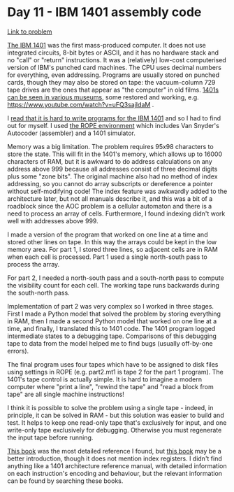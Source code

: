 
# Day 11 - IBM 1401 assembly code

[Link to problem](https://adventofcode.com/2020/day/11)

[The IBM 1401](http://ibm-1401.info/) was the first mass-produced 
computer. It does not use integrated circuits, 8-bit bytes or ASCII,
and it has no hardware stack and no "call" or "return" instructions.
It was a (relatively) low-cost computerised version of IBM's punched
card machines. The CPU uses decimal numbers for everything, even
addressing. Programs are usually stored on punched cards, though
they may also be stored on tape: the vacuum-column 729 tape drives are
the ones that appear as "the computer" in old films.
[1401s can be seen in various museums](http://ibm-1401.info/WorldInventoryIBM1401.html), some restored and working, e.g.
https://www.youtube.com/watch?v=uFQ3sajIdaM .

I
[read that it is hard to write programs for the IBM 1401](https://www.curiousmarc.com/computing/ibm-1401-mainframe/ibm-1401-programming)
and so I had to find out for myself. I used 
[the ROPE environment](https://github.com/jpf/ROPE/commit/5a6aa381c19bf49cf61d44d93862db593e994a07)
which includes Van Snyder's Autocoder (assembler) and a 1401 simulator.

Memory was a big limitation. The problem requires 95x98 characters
to store the state. This will fit in the 1401's memory, which
allows up to 16000 characters of RAM, but it is awkward to do
address calculations on any address above 999 because all addresses
consist of three decimal digits plus some "zone bits". The original
machine also had no method of index addressing, so you cannot do
array subscripts or dereference a pointer without self-modifying code!
The index feature was awkwardly added to the architecture
later, but not all manuals describe it, and this
was a bit of a roadblock since the AOC problem is a cellular automaton
and there is a need to process an array of cells. Furthermore, I found
indexing didn't work well with addresses above 999.

I made a version of the program that worked on one line at a time and
stored other lines on tape. In this way the arrays could be kept in
the low memory area. For part 1, I stored three lines,
so adjacent cells are in RAM when each cell is processed. Part 1 
used a single north-south pass to process the array.

For part 2, I needed a north-south pass and a south-north pass to
compute the visibility count for each cell. The working tape runs
backwards during the south-north pass.

Implementation of part 2 was very complex
so I worked in three stages. First I made a Python model that
solved the problem by storing everything in RAM, then I made a second 
Python model that worked on one line at a time, and finally, I translated
this to 1401 code. The 1401 program
logged intermediate states to a debugging tape. Comparisons of this
debugging tape to data from the model helped me to find bugs
(usually off-by-one errors).

The final program uses four tapes which have to be assigned to disk
files using settings in ROPE (e.g. part2.mt1 is tape 2 for the part 1
program). The 1401's tape control is actually simple. It is hard
to imagine a modern computer where "print a line", "rewind the tape"
and "read a block from tape" are all single machine instructions!

I think it is possible to solve the
problem using a single tape - indeed, in principle, it can be solved in RAM -
but this solution was easier to build and test. It helps to keep one read-only
tape that's exclusively for input, and one write-only tape exclusively
for debugging. Otherwise you must regenerate the input tape before
running.

[This book](http://bitsavers.org/pdf/ibm/1401/Programming_the_1401_1962.pdf)
was the most detailed reference I found, but 
[this book](http://bitsavers.trailing-edge.com/pdf/ibm/1401/A_Guide_to_1401_Programming_1961.pdf) may be a better introduction,
though it does not mention index registers. I didn't find
anything like a 1401 architecture reference manual,
with detailed information on each instruction's encoding and behaviour,
but the relevant information can be found by searching these books.

